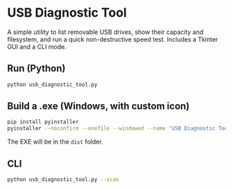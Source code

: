 # USB Diagnostic Tool

A simple utility to list removable USB drives, show their capacity and filesystem, and run a quick non-destructive speed test. Includes a Tkinter GUI and a CLI mode.

## Run (Python)
```bash
python usb_diagnostic_tool.py
```

## Build a .exe (Windows, with custom icon)
```bash
pip install pyinstaller
pyinstaller --noconfirm --onefile --windowed --name "USB Diagnostic Tool" --icon icon.ico usb_diagnostic_tool.py
```
The EXE will be in the `dist` folder.

## CLI
```bash
python usb_diagnostic_tool.py --scan
```
